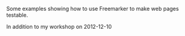 Some examples showing how to use Freemarker to make web pages testable.

In addition to my workshop on 2012-12-10
